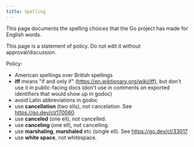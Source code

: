 ```yaml
---
title: Spelling
---
```


This page documents the spelling choices that the Go project has made for English words.

This page is a statement of policy. Do not edit it without approval/discussion.

Policy:

* American spellings over British spellings
* **iff** means "if and only if" (https://en.wiktionary.org/wiki/iff), but don't use it in public-facing docs (don't use in comments on exported identifiers that would show up in godoc)
* avoid Latin abbreviations in godoc
* use **cancellation** (two ells), not cancelation. See https://go.dev/cl/170060
* use **canceled** (one ell), not cancelled.
* use **canceling** (one ell), not cancelling.
* use **marshaling**, **marshaled** etc (single ell). See https://go.dev/cl/33017
* use **white space**, not whitespace.
